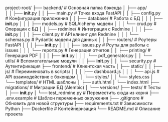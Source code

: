 project-root/
├── backend/                  # Основная папка бэкенда
│   ├── app/                  
│   │   ├── __init__.py
│   │   ├── main.py           # Точка входа FastAPI
│   │   ├── config.py         # Конфигурация приложения
│   │   ├── database/         # Работа с БД
│   │   │   ├── __init__.py
│   │   │   ├── models.py     # SQLAlchemy модели
│   │   │   └── crud.py       # Операции с БД
│   │   ├── redmine/          # Интеграция с Redmine
│   │   │   ├── __init__.py
│   │   │   ├── client.py     # API клиент для Redmine
│   │   │   └── schemas.py    # Pydantic модели для данных
│   │   ├── routers/          # Роутеры FastAPI
│   │   │   ├── __init__.py
│   │   │   ├── issues.py     # Роуты для работы с issues
│   │   │   └── reports.py    # Генерация отчетов
│   │   ├── printing/         # Генерация PDF
│   │   │   ├── __init__.py
│   │   │   └── pdf_generator.py
│   │   └── utils/            # Вспомогательные модули
│   │       ├── __init__.py
│   │       └── security.py   # Аутентификация
├── frontend/                 # Клиентская часть
│   ├── static/
│   │   ├── js/              # Переименовать в scripts/
│   │   │   ├── dashboard.js 
│   │   │   └── api.js       # API взаимодействие с бэкендом
│   │   └── styles/
│   │       └── styles.css
│   └── templates/           # HTML шаблоны
│       ├── auth.html
│       └── index.html
├── migrations/              # Миграции БД (Alembic)
│   └── versions/
├── tests/                   # Тесты
│   ├── __init__.py
│   └── test_redmine.py      # Переместить сюда из корня
├── .env.example             # Шаблон переменных окружения
├── .gitignore               # Обновить для новой структуры
├── requirements.txt         # Зависимости Python
├── Dockerfile               # Контейнеризация
└── README.md                # Описание проекта
